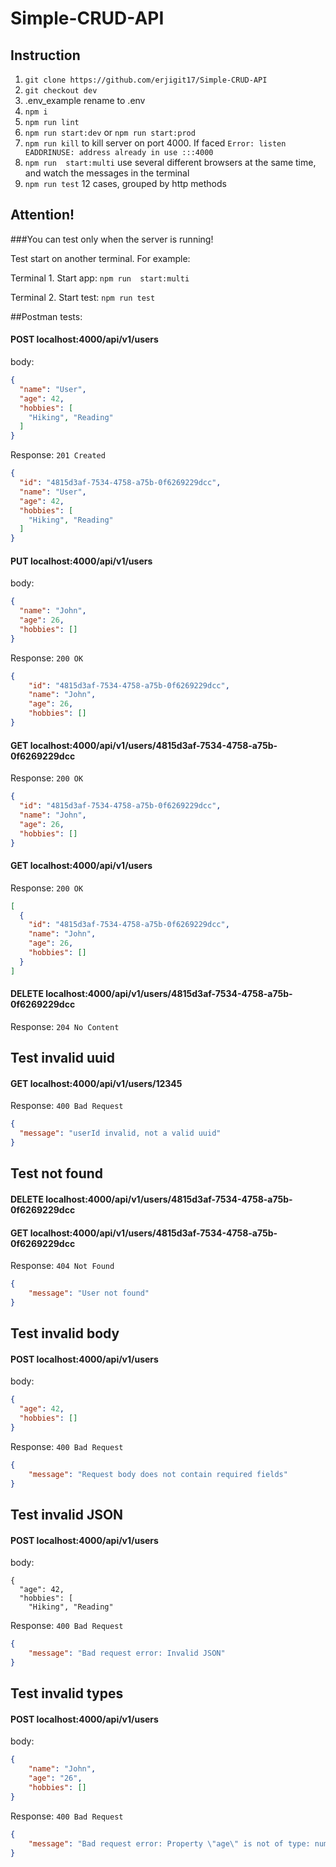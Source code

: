 # Simple-CRUD-API

## Instruction
1. `git clone https://github.com/erjigit17/Simple-CRUD-API`
2. `git checkout dev`
3. .env_example rename to .env
4. `npm i`
5. `npm run lint`
6. `npm run start:dev` or `npm run start:prod`
7. `npm run kill`  to kill server on port 4000. If faced `Error: listen EADDRINUSE: address already in use :::4000`
8. `npm run  start:multi` use several different browsers at the same time, and watch the messages in the terminal
9. `npm run test` 12 cases, grouped by http methods

## Attention!
###You can test only when the server is running!

Test start on another terminal. For example:

Terminal 1.
Start app: `npm run  start:multi`

Terminal 2.
Start test: `npm run test`

##Postman tests:

#### POST localhost:4000/api/v1/users
body:
```json
{
  "name": "User",
  "age": 42,
  "hobbies": [
    "Hiking", "Reading"
  ]
}
```
Response: `201 Created`
```json
{
  "id": "4815d3af-7534-4758-a75b-0f6269229dcc",
  "name": "User",
  "age": 42,
  "hobbies": [
    "Hiking", "Reading"
  ]
}
```
#### PUT localhost:4000/api/v1/users
body:
```json
{
  "name": "John",
  "age": 26,
  "hobbies": []
}
```
Response: `200 OK`
```json
{
    "id": "4815d3af-7534-4758-a75b-0f6269229dcc",
    "name": "John",
    "age": 26,
    "hobbies": []
}
````
#### GET localhost:4000/api/v1/users/4815d3af-7534-4758-a75b-0f6269229dcc
Response: `200 OK` 
```json
{
  "id": "4815d3af-7534-4758-a75b-0f6269229dcc",
  "name": "John",
  "age": 26,
  "hobbies": []
}
```
#### GET localhost:4000/api/v1/users
Response: `200 OK`

```json
[
  {
    "id": "4815d3af-7534-4758-a75b-0f6269229dcc",
    "name": "John",
    "age": 26,
    "hobbies": []
  }
]
```
#### DELETE localhost:4000/api/v1/users/4815d3af-7534-4758-a75b-0f6269229dcc 
Response: `204 No Content`

## Test invalid uuid
#### GET localhost:4000/api/v1/users/12345
Response: `400 Bad Request`

```json
{
  "message": "userId invalid, not a valid uuid"
}
```
## Test not found
#### DELETE localhost:4000/api/v1/users/4815d3af-7534-4758-a75b-0f6269229dcc
#### GET localhost:4000/api/v1/users/4815d3af-7534-4758-a75b-0f6269229dcc
Response: `404 Not Found`
```json
{
    "message": "User not found"
}
```
## Test invalid body
#### POST localhost:4000/api/v1/users
body:
```json
{
  "age": 42,
  "hobbies": []
}
```
Response: `400 Bad Request`
```json
{
    "message": "Request body does not contain required fields"
}
```
## Test invalid JSON
#### POST localhost:4000/api/v1/users
body:
```
{
  "age": 42,
  "hobbies": [
    "Hiking", "Reading"
```
Response: `400 Bad Request`
```json
{
    "message": "Bad request error: Invalid JSON"
}
```
## Test invalid types
#### POST localhost:4000/api/v1/users
body:
```json
{
    "name": "John",
    "age": "26",
    "hobbies": []
}
```
Response: `400 Bad Request`
```json
{
    "message": "Bad request error: Property \"age\" is not of type: number"
}
```